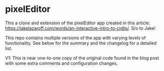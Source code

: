 # pixelEditor

This a clone and extension of the pixelEditor app created in this article: <https://jakelazaroff.com/words/an-interactive-intro-to-crdts/>. S/o to Jake!

This repo contains multiple versions of the app with varying levels of functionality. See below for the summary and the changelog for a detailed list.

V1:
This is near one-to-one copy of the original code found in the blog post with some extra comments and configuration changes.
